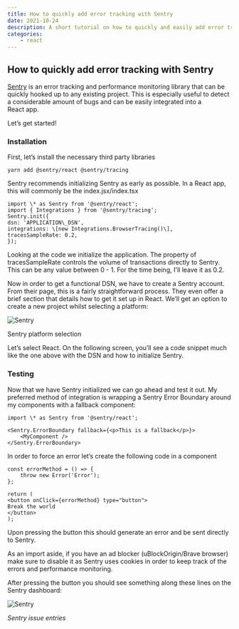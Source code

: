 ```yaml
---
title: How to quickly add error tracking with Sentry
date: 2021-10-24
description: A short tutorial on how to quickly and easily add error tracking and performance monitoring with the Sentry library in a React app
categories:
    - react
---
```


## How to quickly add error tracking with Sentry 

[Sentry](https://sentry.io/) is an error tracking and performance monitoring library that can be quickly hooked up to any existing project. This is especially useful to detect a considerable amount of bugs and can be easily integrated into a React app.

Let’s get started!

### Installation

First, let’s install the necessary third party libraries

```
yarn add @sentry/react @sentry/tracing
```

Sentry recommends initializing Sentry as early as possible. In a React app, this will commonly be the index.jsx/index.tsx

```
import \* as Sentry from '@sentry/react';
import { Integrations } from '@sentry/tracing';
Sentry.init({
dsn: 'APPLICATION\_DSN',
integrations: \[new Integrations.BrowserTracing()\],
tracesSampleRate: 0.2,
});
```

Looking at the code we initialize the application. The property of tracesSampleRate controls the volume of transactions directly to Sentry. This can be any value between 0 - 1. For the time being, I'll leave it as 0.2.

Now in order to get a functional DSN, we have to create a Sentry account. From their page, this is a fairly straightforward process. They even offer a brief section that details how to get it set up in React. We’ll get an option to create a new project whilst selecting a platform:

![Sentry](https://cdn.hashnode.com/res/hashnode/image/upload/v1638468763185/FZMVGWQV4i.png)

Sentry platform selection

Let’s select React. On the following screen, you’ll see a code snippet much like the one above with the DSN and how to initialize Sentry.

### Testing

Now that we have Sentry initialized we can go ahead and test it out. My preferred method of integration is wrapping a Sentry Error Boundary around my components with a fallback component:

```
import \* as Sentry from '@sentry/react';

<Sentry.ErrorBoundary fallback={<p>This is a fallback</p>}>
    <MyComponent />
</Sentry.ErrorBoundary>
```

In order to force an error let’s create the following code in a component

```
const errorMethod = () => {
    throw new Error('Error');
};

return (
<button onClick={errorMethod} type="button">
Break the world
</button>
);
```

Upon pressing the button this should generate an error and be sent directly to Sentry.

As an import aside, if you have an ad blocker (uBlockOrigin/Brave browser) make sure to disable it as Sentry uses cookies in order to keep track of the errors and performance monitoring.

After pressing the button you should see something along these lines on the Sentry dashboard:

![Sentry](https://cdn.hashnode.com/res/hashnode/image/upload/v1638468764900/xfa1Z7ptd.png)

_Sentry issue entries_
